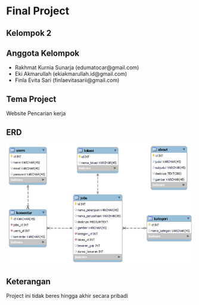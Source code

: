 <h1>Final Project</h1>
<h2>Kelompok 2</h2>
<h2>Anggota Kelompok</h2>
<ul>
    <li>Rakhmat Kurnia Sunarja (edumatocar@gmail.com)</li>
    <li>Eki Akmarullah (ekiakmarullah.id@gmail.com)</li>
    <li>Finla Evita Sari (finlaevitasarii@gmail.com)</li>
</ul>
<h2>Tema Project</h2>
<p>Website Pencarian kerja</p>
<h2>ERD</h2>
 <img src="https://github.com/raku-mato/jobfinder/blob/main/ERD%20Job%20Finder%20rev.png"/>
<h2>Keterangan</h2>
<p>Project ini tidak beres hingga akhir secara pribadi</p>
